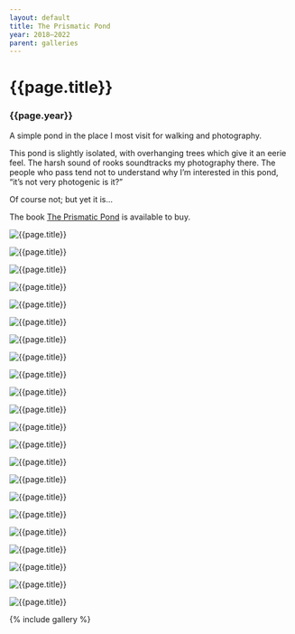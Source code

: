 ```yaml
---
layout: default
title: The Prismatic Pond
year: 2018–2022
parent: galleries
---
```


# {{page.title}}

### {{page.year}}

A simple pond in the place I most visit for walking and photography.

 This pond is slightly isolated, with overhanging trees which give it an eerie feel. The harsh sound of rooks soundtracks my photography there. The people who pass tend not to understand why I’m interested in this pond, “it’s not very photogenic is it?”

 Of course not; but yet it is…

The book [The Prismatic Pond](books/the-prismatic-pond) is available to buy.

![{{page.title}}](the-prismatic-pond/the-prismatic-pond-01.webp "{{page.title}}")

![{{page.title}}](the-prismatic-pond/the-prismatic-pond-02.webp "{{page.title}}")

![{{page.title}}](the-prismatic-pond/the-prismatic-pond-03.webp "{{page.title}}")

![{{page.title}}](the-prismatic-pond/the-prismatic-pond-04.webp "{{page.title}}")

![{{page.title}}](the-prismatic-pond/the-prismatic-pond-05.webp "{{page.title}}")

![{{page.title}}](the-prismatic-pond/the-prismatic-pond-06.webp "{{page.title}}")

![{{page.title}}](the-prismatic-pond/the-prismatic-pond-07.webp "{{page.title}}")

![{{page.title}}](the-prismatic-pond/the-prismatic-pond-08.webp "{{page.title}}")

![{{page.title}}](the-prismatic-pond/the-prismatic-pond-09.webp "{{page.title}}")

![{{page.title}}](the-prismatic-pond/the-prismatic-pond-10.webp "{{page.title}}")

![{{page.title}}](the-prismatic-pond/the-prismatic-pond-11.webp "{{page.title}}")

![{{page.title}}](the-prismatic-pond/the-prismatic-pond-12.webp "{{page.title}}")

![{{page.title}}](the-prismatic-pond/the-prismatic-pond-13.webp "{{page.title}}")

![{{page.title}}](the-prismatic-pond/the-prismatic-pond-14.webp "{{page.title}}")

![{{page.title}}](the-prismatic-pond/the-prismatic-pond-15.webp "{{page.title}}")

![{{page.title}}](the-prismatic-pond/the-prismatic-pond-16.webp "{{page.title}}")

![{{page.title}}](the-prismatic-pond/the-prismatic-pond-17.webp "{{page.title}}")

![{{page.title}}](the-prismatic-pond/the-prismatic-pond-18.webp "{{page.title}}")

![{{page.title}}](the-prismatic-pond/the-prismatic-pond-19.webp "{{page.title}}")

![{{page.title}}](the-prismatic-pond/the-prismatic-pond-20.webp "{{page.title}}")

![{{page.title}}](the-prismatic-pond/the-prismatic-pond-21.webp "{{page.title}}")

![{{page.title}}](the-prismatic-pond/the-prismatic-pond-22.webp "{{page.title}}")

{% include gallery %}